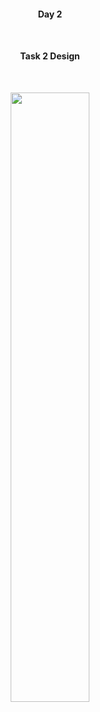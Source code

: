 #### <p align='center'>Day 2 </p><br>

#### <p align='center'>Task 2 Design</p><br>

<p align='center'>
<img src="assets/Design/Home.png" width="50%"> <br><br>
</p>